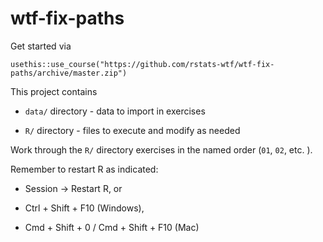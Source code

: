 # wtf-fix-paths

Get started via 

`usethis::use_course("https://github.com/rstats-wtf/wtf-fix-paths/archive/master.zip")`

This project contains

* `data/` directory - data to import in exercises

* `R/` directory - files to execute and modify as needed

Work through the `R/` directory exercises in the named order (`01`, `02`, etc. ).

Remember to restart R as indicated:

* Session ->  Restart R, or

* Ctrl + Shift + F10 (Windows),

* Cmd + Shift + 0 / Cmd + Shift + F10 (Mac)

 
